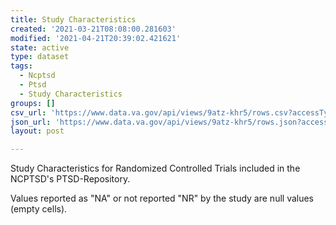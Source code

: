 ```yaml
---
title: Study Characteristics
created: '2021-03-21T08:08:00.281603'
modified: '2021-04-21T20:39:02.421621'
state: active
type: dataset
tags:
  - Ncptsd
  - Ptsd
  - Study Characteristics
groups: []
csv_url: 'https://www.data.va.gov/api/views/9atz-khr5/rows.csv?accessType=DOWNLOAD'
json_url: 'https://www.data.va.gov/api/views/9atz-khr5/rows.json?accessType=DOWNLOAD'
layout: post

---
```

Study Characteristics for Randomized Controlled Trials included in the NCPTSD's PTSD-Repository. 

Values reported as "NA" or not reported "NR" by the study are null values (empty cells).
